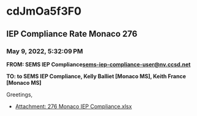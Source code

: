 # cdJmOa5f3F0
## IEP Compliance Rate Monaco 276
### May 9, 2022, 5:32:09 PM
**FROM: SEMS IEP Compliance<sems-iep-compliance-user@nv.ccsd.net>**

**TO: to SEMS IEP Compliance, Kelly Balliet [Monaco MS], Keith France [Monaco MS]**


Greetings,  





* [Attachment: 276 Monaco IEP Compliance.xlsx](cdJmOa5f3F0-attachment-1.xlsx)
